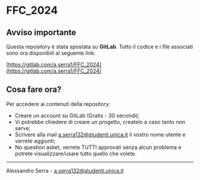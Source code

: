 # FFC_2024

## Avviso importante

Questa repository è stata spostata su **GitLab**. Tutto il codice e i file associati sono ora disponibili al seguente link:

[https://gitlab.com/a.serra1/FFC_2024](https://gitlab.com/a.serra1/FFC_2024)

## Cosa fare ora?

Per accedere ai contenuti della repository:
- Creare un account su GitLab (Gratis - 30 secondi);
- Vi potrebbe chiedere di creare un progetto, createlo a caso tanto non serve;
- Scrivere alla mail a.serra132@studenti.unica.it il vostro nome utente e verrete aggiunti;
- No question asket, verrete TUTTI approvati senza alcun problema e potrete visualizzare/usare tutto quello che volete.

---
Alessandro Serra - a.serra132@studenti.unica.it
